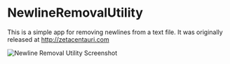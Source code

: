 # NewlineRemovalUtility

This is a simple app for removing newlines from a text file. It was originally
released at http://zetacentauri.com

![Newline Removal Utility Screenshot]()
